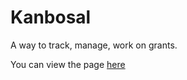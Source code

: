 # Kanbosal
A way to track, manage, work on grants.

You can view the page [here](http://asukanbosalcapstone.github.io/Kanbosal/)

